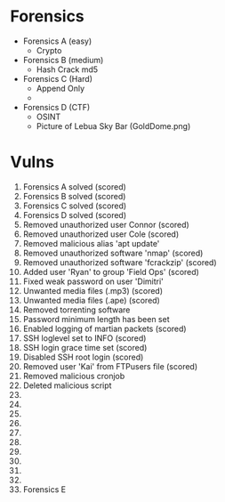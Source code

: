 # Forensics

- Forensics A (easy)
  - Crypto
- Forensics B (medium)
  - Hash Crack md5
- Forensics C (Hard)
  - Append Only
  - 
- Forensics D (CTF)
  - OSINT
  - Picture of Lebua Sky Bar (GoldDome.png)

# Vulns
1. Forensics A solved (scored)
2. Forensics B solved (scored)
3. Forensics C solved (scored)
4. Forensics D solved (scored)
5. Removed unauthorized user Connor (scored)
6. Removed unauthorized user Cole (scored)
7. Removed malicious alias 'apt update'
8. Removed unauthorized software 'nmap' (scored)
9. Removed unauthorized software 'fcrackzip' (scored)
10. Added user 'Ryan' to group 'Field Ops' (scored)
11. Fixed weak password on user 'Dimitri'
12. Unwanted media files (.mp3) (scored)
13. Unwanted media files (.ape) (scored)
14. Removed torrenting software
15. Password minimum length has been set
16. Enabled logging of martian packets (scored)
17. SSH loglevel set to INFO (scored)
18. SSH login grace time set (scored)
19. Disabled SSH root login (scored)
20. Removed user 'Kai' from FTPusers file (scored)
21. Removed malicious cronjob
22. Deleted malicious script
23. 
24. 
25. 
26. 
27. 
28. 
29. 
30. 
31. 
32. 
33. Forensics E


